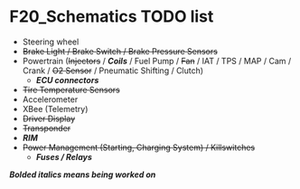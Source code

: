 # F20_Schematics TODO list

- Steering wheel
- ~~Brake Light / Brake Switch / Brake Pressure Sensors~~
- Powertrain (~~Injectors~~ / ***Coils*** / Fuel Pump / ~~Fan~~ / IAT / TPS / MAP / Cam / Crank / ~~O2 Sensor~~ / Pneumatic Shifting / Clutch) 
    - ***ECU connectors***
- ~~Tire Temperature Sensors~~
- Accelerometer
- XBee (Telemetry)
- ~~Driver Display~~
- ~~Transponder~~
- ***RIM***
- ~~Power Management (Starting, Charging System) / Killswitches~~
    - ***Fuses / Relays***

***Bolded italics means being worked on***
